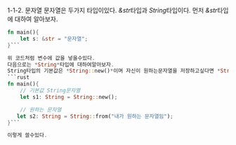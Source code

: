
1-1-2. 문자열
문자열은 두가지 타입이있다.
*&str*타입과 *String*타입이다.
먼저 *&str*타입에 대하여 알아보자.
```rust 
fn main(){
    let s: &str = "문자열";
}```

위 코드처럼 변수에 값을 넣을수있다.
다음으로는 *String*타입에 대하여알아보자.
String타입의 기본값은 *String::new()*이며 자신이 원하는문자열을 저장하고싶다면 *String::from(&str)*을 사용할수 있다.
```rust
fn main(){
    // 기본값 String문자열
    let s1: String = String::new();

    // 원하는 문자열
   let s2: String = String::from("내가 원하는 문자열임");
}```

이렇게 쓸수있다.
